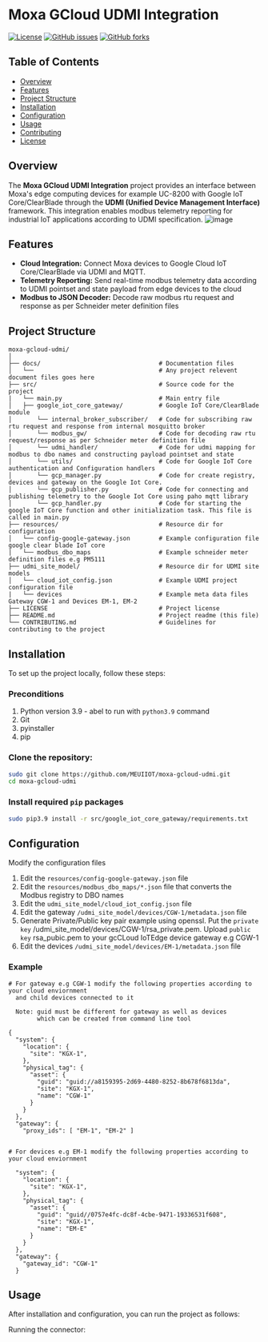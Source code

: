# Moxa GCloud UDMI Integration

[![License](https://img.shields.io/github/license/MEUIIOT/moxa-gcloud-udmi)](LICENSE)
[![GitHub issues](https://img.shields.io/github/issues/MEUIIOT/moxa-gcloud-udmi)](https://github.com/MEUIIOT/moxa-gcloud-udmi/issues)
[![GitHub forks](https://img.shields.io/github/forks/MEUIIOT/moxa-gcloud-udmi)](https://github.com/MEUIIOT/moxa-gcloud-udmi/network)

## Table of Contents
- [Overview](#overview)
- [Features](#features)
- [Project Structure](#project-structure)
- [Installation](#installation)
- [Configuration](#configuration)
- [Usage](#usage)
- [Contributing](#contributing)
- [License](#license)

## Overview
The **Moxa GCloud UDMI Integration** project provides an interface between Moxa's edge computing devices for example UC-8200 with Google IoT Core/ClearBlade through the **UDMI (Unified Device Management Interface)** framework. This integration enables modbus telemetry reporting for industrial IoT applications according to UDMI specification.
![image](https://github.com/user-attachments/assets/0a59dbb3-8941-408a-9212-7d70b7078d9e)

## Features
- **Cloud Integration:** Connect Moxa devices to Google Cloud IoT Core/ClearBlade via UDMI and MQTT.
- **Telemetry Reporting:** Send real-time modbus telemetry data according to UDMI pointset and state payload from edge devices to the cloud
- **Modbus to JSON Decoder:** Decode raw modbus rtu request and response as per Schneider meter definition files

## Project Structure
```plaintext
moxa-gcloud-udmi/
│
├── docs/                                 # Documentation files
│   └──                                   # Any project relevent document files goes here
├── src/                                  # Source code for the project
|   └── main.py                           # Main entry file 
│   ├── google_iot_core_gateway/          # Google IoT Core/ClearBlade module
│       └── internal_broker_subscriber/   # Code for subscribing raw rtu request and response from internal mosquitto broker
│       └── modbus_gw/                    # Code for decoding raw rtu request/response as per Schneider meter definition file
│       └── udmi_handler/                 # Code for udmi mapping for modbus to dbo names and constructing payload pointset and state
│       └── utils/                        # Code for Google IoT Core authentication and Configuration handlers
│       └── gcp_manager.py                # Code for create registry, devices and gateway on the Google Iot Core.
│       └── gcp_publisher.py              # Code for connecting and publishing telemetry to the Google Iot Core using paho mqtt library
│       └── gcp_handler.py                # Code for starting the google IoT Core function and other initialization task. This file is called in main.py 
├── resources/                            # Resource dir for configuration
│   └── config-google-gateway.json        # Example configuration file google clear blade IoT core
|   └── modbus_dbo_maps                   # Example schneider meter definition files e.g PM5111
├── udmi_site_model/                      # Resource dir for UDMI site models 
│   └── cloud_iot_config.json             # Example UDMI project configuration file
|   └── devices                           # Example meta data files Gateway CGW-1 and Devices EM-1, EM-2 
├── LICENSE                               # Project license
├── README.md                             # Project readme (this file)
└── CONTRIBUTING.md                       # Guidelines for contributing to the project
```

## Installation
To set up the project locally, follow these steps:
### Preconditions
1. Python version 3.9 - abel to run with `python3.9` command
2. Git
3. pyinstaller
4. pip

### Clone the repository:
```bash
sudo git clone https://github.com/MEUIIOT/moxa-gcloud-udmi.git
cd moxa-gcloud-udmi
```
### Install required `pip` packages
```bash
sudo pip3.9 install -r src/google_iot_core_gateway/requirements.txt
```

## Configuration
Modify the configuration files

1. Edit the `resources/config-google-gateway.json` file
2. Edit the `resources/modbus_dbo_maps/*.json` file that converts the Modbus registry to DBO names
3. Edit the `udmi_site_model/cloud_iot_config.json` file
4. Edit the gateway `/udmi_site_model/devices/CGW-1/metadata.json` file
5. Generate Private/Public key pair example using openssl. Put the `private key` /udmi_site_model/devices/CGW-1/rsa_private.pem. Upload `public key` rsa_pubic.pem to your gcCLoud IoTEdge device gateway e.g CGW-1
6. Edit the devices `/udmi_site_model/devices/EM-1/metadata.json` file

### Example
```
# For gateway e.g CGW-1 modify the following properties according to your cloud enviornment
  and child devices connected to it

  Note: guid must be different for gateway as well as devices 
        which can be created from command line tool

{
  "system": {
    "location": {
      "site": "KGX-1",
    },
    "physical_tag": {
      "asset": {
        "guid": "guid://a8159395-2d69-4480-8252-8b678f6813da",
        "site": "KGX-1",
        "name": "CGW-1"
      }
    }
  },
  "gateway": {
    "proxy_ids": [ "EM-1", "EM-2" ]


# For devices e.g EM-1 modify the following properties according to your cloud enviornment

  "system": {
    "location": {
      "site": "KGX-1",
    },
    "physical_tag": {
      "asset": {
        "guid": "guid//0757e4fc-dc8f-4cbe-9471-19336531f608",
        "site": "KGX-1",
        "name": "EM-E"
      }
    }
  },
  "gateway": {
    "gateway_id": "CGW-1"
  }
```
## Usage
After installation and configuration, you can run the project as follows:

Running the connector:



